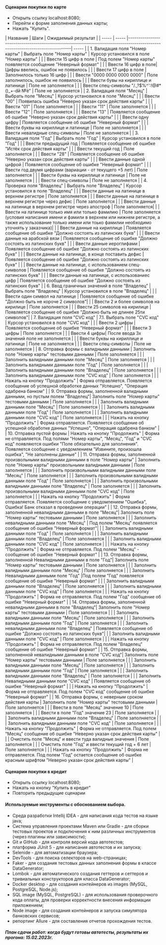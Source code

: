 
#### Сценарии покупки по карте
* Открыть ссылку localhost:8080;
* Перейти к форме заполнения данных карты;
* Нажать "Купить".

| Название  | Шаги                                                                                                                          | Ожидаемый результат |
| ----- | ----- |-------------------------------------------------------------------------------------------------------------------------------| ----- |
| 1. Валидация поля "Номер карты"  |  Выбрать поле "Номер карты"                                                                           | Курсор установился в поле "Номер карты" |
|  | Ввести 15 цифр в поле  | Под полем "Номер карты" появляется сообщение "Неверный формат" |
|  |  Ввести 16 цифр в поле| Цифры ввелись, ошибок не появилось |
|  |  Ввести 17 цифр в поле | Заполнилось только 16 цифр |
|  |  Ввести "0000 0000 0000 0000"                                        | Поле заполнилось, ошибок не появилось |
|  |   Ввести бувы на кириллице и латинице                                                                 | Поле не заполняется |
|  |   Ввести спец-символы "/.,?$%^':!@#*()_+-dй №ё"                                                                         | Поле не заполняется |
| 2. Валидация поля "Месяц" | Выбрать поле "Месяц"                                                                                 | Курсор установился в поле "Месяц" |
|  |   Ввести "00"                                                                                          | Появилась ошибка "Неверно указан срок действия карты" |
|  |   Ввести "01"                                                                                            | Поле заполняется |
|  |   Ввести "11"                                                                                            | Поле заполняется |
|  |   Ввести "12"                                                                                            | Поле заполняется |
|  |   Ввести "13"                                                                                          | Появляется сообщение об ошибке "Неверно указан срок действия карты" |
|  |  Ввести одну цифру                                                                                      | Появляется сообщение об ошибке "Неверный формат" |
|  |   Ввести буквы на кириллице и латинице                                                                | Поле не заполняется |
|  |   Ввести невалидные спец-символы                                                                         | Поле не заполняется |
| 3. Валидация поля "Год" | Выбрать поле "Год"                                                                         | Курсор установился в поле "Год" |
|  |  Ввести предыдущий год                                                           | Появляется сообщение об ошибке "Истёк срок действия карты" |
|  |  Ввести текущий год                                                                          | Поле заполняется  |
|  |  Ввести "28"                                                                                          | Появляется сообщение об ошибке "Неверно указан срок действия карты" |
|  |  Ввести данные одной цифрой                                                                                      | Появляется сообщение об ошибке "Неверный формат" |
|  |  Ввести год двумя  цифрами (вариации - от текущего +5 лет) | Поле заполняется  |
|  |   Ввести буквы на кириллице и латинице                                                                | Поле не заполняется |
|  |   Ввести спец-символы                                                                         | Поле не заполняется |
| 4. Проверка поля "Владелец"  | Выбрать поле "Владелец"                                                                             | Курсор установился в поле "Владелец" |
|  |   Ввести данные на латинице в верхнем регистре                                                                             | Поле заполняется |
|  |   Ввести данные на латинице в верхнем регистре через дефис               | Поле заполняется |
|  | Ввести данные на латинице в верхнем регистре через апостроф                                                              | Поле заполняется|
|  | Ввести на латинице только имя или только фамилию                                                                         | Поле заполняется (условия написания имени и фамили в верхнем или нижнем регистре, а также использование только имени или тоько фамилии необходимо уточнять у заказчика)|
|  | Ввести данные на кириллице                                                                                               | Появляется сообщение об ошибке "Должно состоять из латинских букв" |
|  |  Ввести данные на арабской вязи                                                                                           | Появляется сообщение об ошибке "Должно состоять из латинских букв" |
|  |  Ввести данные иероглифами                                                                                                | Появляется сообщение об ошибке "Должно состоять из латинских букв" |
|  |  Ввести данные на латинице, в конце поставить дефис                                                                      | Появляется сообщение об ошибке "Должно состоять из латинских букв" |
|  |  Ввести данные на латинице, с использованием спец-символов                                      | Появляется сообщение об ошибке "Должно состоять из латинских букв" |
|  | Ввести данные на латинице, с использованиес цифр                                                                         | Появляется сообщение об ошибке "Должно состоять из латинских букв" |
| 6. Ввод граничных значений в поле "Владелец" | Выбрать поле "Владелец"                                                                             | Курсор установился в поле "Владелец" |
|  |  Ввести один символ на латинице                                                                   | Появляется сообщение об ошибке "Должно быть не короче 2 символов"|
|  |  Ввести 2 и более символов на кирилице                                                           | Поле заполняется |
|  |  Ввести 25 символов на кирилице                                                                   | Появляется сообщение об ошибке "Должно быть не длинее 25ти символов"|
| 7. Валидация поля "CVC код" | 7.1. Выбрать поле "CVC код"                                                                             | Курсор установился в поле "CVC код" |
|  |  Ввести 2 цифры | Появляется сообщение об ошибке "Неверный формат" |
|  |  Ввести 3 цифры | Поле заполняется |
|  |  Ввести 4 цифры| После ввода 3х значений поле не заполняется |
|  |  Ввести буквы на кириллице и латинице                                                                 | Поле не заполняется |
|  | Ввести спец-символы                                                                          | Поле не заполняется |
| 8. Отправка формы с валидными данными  | Заполнить поле "Номер карты" тестовыми данными                                                                           | Поле заполняется |
|  |  Заполнить валидными данными поле "Месяц"                                                                                 | Поле заполняется |
|  |  Заполнить валидными данными поле "Год"                                                                                   | Поле заполняется |
|  | Заполнить валидными данными поле "Владелец"                                                                              | Поле заполняется |
|  |  Заполнить валидными данными поле "CVC код"                                                                               | Поле заполняется |
|  | Нажать на кнопку "Продолжить"                                                                                            | Форма отправляется. Появляется сообщение об успешной обработке данных "Успешно", "Операция одабрена банком" |
| 9. Отправка формы, заполненной валидными данными, но пустым полем "Владелец"| Заполнить поле "Номер карты" тестовыми данными                                                                           | Поле заполняется |
|  |  Заполнить валидными данными поле "Месяц"                                                                                 | Поле заполняется |
|  | Заполнить валидными данными поле "Год"                                                                                   | Поле заполняется |
|  | Заполнить валидными данными поле "CVC код"                                                                               | Поле заполняется |
|  |  Нажать на кнопку "Продолжить"                                                                                            | Форма отправляется. Появляется сообщение об успешной обработке данных "Успешно", "Операция одабрена банком" |
| 10. Отправка пустой формы | Нажать на кнопку "Продолжить"                                                                                           | Форма не отправляется. Под полями "Номер карты", "Месяц", "Год" и "CVC код" появляются ошибки "Поле обязательно для заполнения". Появляется сообщение с уведомлением "Извините, произошла ошибка", "Не заполнены данные" |
| 11. Отправка формы, заполненной произвольными валидными данными в поле "Номер карты" |  Заполнить поле "Номер карты" произвольными валидными данными                                                                       | Поле заполняется |
|  |  Заполнить произвольными валидными данными поле "Месяц"                                                                                | Поле заполняется |
|  |  Заполнить произвольными валидными данными поле "Год"                                                                                  | Поле заполняется |
|  |  Заполнить произвольными валидными данными поле "Владелец"                                                                             | Поле заполняется |
|  |  Заполнить произвольными валидными данными поле "CVC код"                                                                              | Поле заполняется |
|  | Нажать на кнопку "Продолжить"                                                                                           | Форма отправляется. Появляется сообщение с уведомлением "Ошибка", Ошибка! Банк отказал в проведении операции" |
| 12. Отправка формы, заполненной невалидными данными в поле "Месяц"| Заполнить поле "Номер карты" тестовыми данными                                                                          | Поле заполняется |
|  | Заполнить невалидными данными поле "Месяц"                                                                              | Под полем "Месяц" появляется сообщение об ошибке "Неверный формат"|
|  |  Заполнить валидными данными поле "Год"                                                                                  | Поле заполняется |
|  |  Заполнить валидными данными поле "Владелец"                                                                             | Поле заполняется |
|  |  Заполнить валидными данными поле "CVC код"                                                                              | Поле заполняется |
|  |  Нажать на кнопку "Продолжить"                                                                                           | Форма не отправляется. Под полем "Месяц" - сообщение об ошибке "Неверный формат" |
| 13. Отправка формы, заполненной Невалидными данными в поле "Год"| Заполнить поле "Номер карты" тестовыми данными                                                                          | Поле заполняется |
|  | Заполнить валидными данными поле "Месяц"                                                                                | Поле заполняется |
|  |  Заполнить Невалидными данными поле "Год"                                                                                |Под полем "Год" появляется сообщение об ошибке "Неверный формат" |
|  |  Заполнить валидными данными поле "Владелец"                                                                             | Поле заполняется |
|  |  Заполнить валидными данными поле "CVC код"                                                                              | Поле заполняется |
|  |  Нажать на кнопку "Продолжить"                                                                                           | Форма не отправляется. Под полем "Год"  сообщение об ошибке "Неверный формат" |
| 14. Отправка формы, заполненной невалидными данными в поле "Владелец"|  Заполнить поле "Номер карты" тестовыми данными                                                                          | Поле заполняется |
|  |  Заполнить валидными данными поле "Месяц"                                                                                | Поле заполняется |
|  |  Заполнить валидными данными поле "Год"                                                                                  | Поле заполняется |
|  |  Заполнить невалидными данными поле "Владелец"                                                                           | Появляется сообщение об ошибке "Должно состоять из латинских букв"|
|  |  Заполнить валидными данными поле "CVC код"                                                                              | Поле заполняется |
|  |  Нажать на кнопку "Продолжить"                                                                                           | Форма не отправляется. Под полем "Владелец" сообщение об ошибке  "Неверный формат" |
| 15. Отправка формы, заполненной невалидными данными в поле "CVC код"| Заполнить поле "Номер карты" тестовыми данными                                                                          | Поле заполняется |
|  |  Заполнить валидными данными поле "Месяц"                                                                                | Поле заполняется |
|  |  Заполнить валидными данными поле "Год"                                                                                  | Поле заполняется |
|  |  Заполнить валидными данными поле "Владелец"                                                                             | Поле заполняется |
|  |  Заполнить Невалидными данными поле "CVC код"                                                                            | Появляется сообщение об ошибке "Неверный формат" |
|  |  Нажать на кнопку "Продолжить"                                                                                           | Форма не отправляется. Под полем "CVC код" сообщение об ошибке "Неверный формат" |
| 16. Отправка формы, с неверным сроком действия карты | Заполнить поле "Номер карты" тестовыми данными                                                                          | Поле заполняется |
|  |  Ввести в поле "Месяц" значение 10                                                    | Поле заполняется |
|  |  Ввести в поле "Год" значение 23                                                                       | Поле заполняется |
|  |  Заполнить валидными данными поле "Владелец"                                                                             | Поле заполняется |
|  | Заполнить валидными данными поле "CVC код"                                                                              | Поле заполняется |
|  |  Нажать на кнопку "Продолжить"                                                                                           | Форма не отправляется. Под полем "Месяц" сообщение об ошибке "Неверно указан срок действия карты" |
|  |  Очистить поле "Месяц" и ввести туда валидные значения                                                                         | Поле заполняется |
|  | Очистить поле "Год" и ввести текущий год + 6 лет                                                                           | Поле заполняется |
|  | Нажать на кнопку "Продолжить"                                                                                          | Форма не отправляется. Под полем "Год" остается сообщение об ошибке красным шрифтом "Неверно указан срок действия карты" |

#### Сценарии покупки в кредит
* Открыть ссылку localhost:8080;
* Нажать на кнопку "Купить в кредит"
* Повторить предыдущие сценарии

#### Используемые инструменты с обоснованием выбора.
* Среда разработки Intellij IDEA - для написания кода тестов на языке java;
* Система управления проектами Maven или Gradle - для сборки тестовых проектов и подключения к ним различных инструментов (через плагины или зависимости);
* Git и GitHub - для контроля версий кода автотестов;
* платформа JUnit 5 - для написания автотестов и их запуска;
* Selenide - для автоматизации браузера;
* DevTools - для поиска селекторов на web-страницах;
* Faker - для создания тестовых данных заполнения формы в классе DataGenerator;
* Lombok - для автоматического создания геттеров и сеттеров и тривиальных конструкторов для класса DataGenerator;
* Docker desktop - для создания контейнеров из images (MySQL, PostgreSQL, Node.js);
* SQL image (MySQL, PostgreSQL) - для использования проверочного кода оплаты, для проверки корректности внесения информации приложением;
* Node image - для создания контейнеров и запуска симулятора банковских сервисов;
* репортинг Allure - для составления отчетов прохождения тестов.


##### План сдачи работ: когда будут готовы автотесты, результаты их прогона: 15.02.2023г.